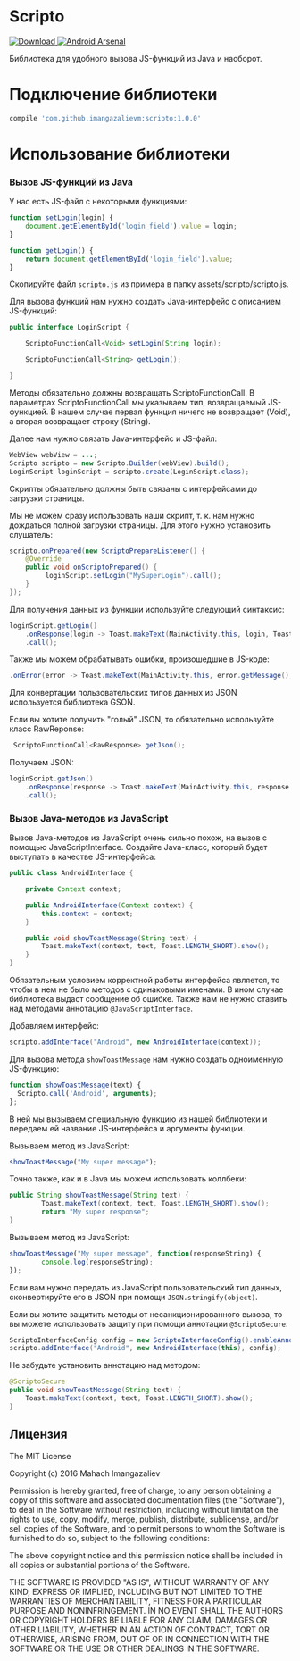 # Scripto
[ ![Download](https://api.bintray.com/packages/imangazaliev/maven/scripto/images/download.svg) ](https://bintray.com/imangazaliev/maven/scripto/_latestVersion)
[![Android Arsenal](https://img.shields.io/badge/Android%20Arsenal-Scripto-brightgreen.svg?style=flat)](http://android-arsenal.com/details/1/3983)

Библиотека для удобного вызова JS-функций из Java и наоборот.

# Подключение библиотеки

```gradle
compile 'com.github.imangazalievm:scripto:1.0.0'
```

# Использование библиотеки

### Вызов JS-функций из Java

У нас есть JS-файл с некоторыми функциями:

```javascript
function setLogin(login) {
    document.getElementById('login_field').value = login;
}

function getLogin() {
    return document.getElementById('login_field').value;
}
```

Скопируйте файл ```scripto.js``` из примера в папку assets/scripto/scripto.js.

Для вызова функций нам нужно создать Java-интерфейс с описанием JS-функций:

```java
public interface LoginScript {

    ScriptoFunctionCall<Void> setLogin(String login);

    ScriptoFunctionCall<String> getLogin();

}
```

Методы обязательно должны возвращать ScriptoFunctionCall. В параметрах ScriptoFunctionCall мы указываем тип, возвращаемый JS-функцией. В нашем случае первая функция ничего не возвращает (Void), а вторая возвращает строку (String).

Далее нам нужно связать Java-интерфейс и JS-файл:
```java
WebView webView = ...;
Scripto scripto = new Scripto.Builder(webView).build();
LoginScript loginScript = scripto.create(LoginScript.class);
```

Скрипты обязательно должны быть связаны с интерфейсами до загрузки страницы.

Мы не можем сразу использовать наши скрипт, т. к. нам нужно дождаться полной загрузки страницы. Для этого нужно установить слушатель:

```java
scripto.onPrepared(new ScriptoPrepareListener() {
    @Override
    public void onScriptoPrepared() {
         loginScript.setLogin("MySuperLogin").call();
    }
});
```

Для получения данных из функции используйте следующий синтаксис:

```java
loginScript.getLogin()
    .onResponse(login -> Toast.makeText(MainActivity.this, login, Toast.LENGTH_LONG).show())
    .call();
```

Также мы можем обрабатывать ошибки, произошедшие в JS-коде:

```java
.onError(error -> Toast.makeText(MainActivity.this, error.getMessage(), Toast.LENGTH_SHORT).show())
```

Для конвертации пользовательских типов данных из JSON используется библиотека GSON.

Если вы хотите получить "голый" JSON, то обязательно используйте класс RawReponse:

```java
 ScriptoFunctionCall<RawResponse> getJson();
```

Получаем JSON:

```java
loginScript.getJson()
    .onResponse(response -> Toast.makeText(MainActivity.this, response.getResponse(), Toast.LENGTH_LONG).show())
    .call();
```

### Вызов Java-методов из JavaScript

Вызов Java-методов из JavaScript очень сильно похож, на вызов с помощью JavaScriptInterface. Создайте Java-класс, который будет выступать в качестве JS-интерфейса:

```java
public class AndroidInterface {

    private Context context;

    public AndroidInterface(Context context) {
        this.context = context;
    }

    public void showToastMessage(String text) {
        Toast.makeText(context, text, Toast.LENGTH_SHORT).show();
    }
}
```
Обязательным условием корректной работы интерфейса является, то чтобы в нем не было методов с одинаковыми именами. В ином случае библиотека выдаст сообщение об ошибке. Также нам не нужно ставить над методами аннотацию ```@JavaScriptInterface```.

Добавляем интерфейс:

```java
scripto.addInterface("Android", new AndroidInterface(context));
```

Для вызова метода ```showToastMessage``` нам нужно создать одноименную JS-функцию:

```javascript
function showToastMessage(text) {
  Scripto.call('Android', arguments);
};
```

В ней мы вызываем специальную функцию из нашей библиотеки и передаем ей название JS-интерфейса и аргументы функции.

Вызываем метод из JavaScript:

```javascript
showToastMessage("My super message");
```

Точно также, как и в Java мы можем использовать коллбеки:
```java
public String showToastMessage(String text) {
        Toast.makeText(context, text, Toast.LENGTH_SHORT).show();
        return "My super response";
}
```

Вызываем метод из JavaScript:

```javascript
showToastMessage("My super message", function(responseString) {
        console.log(responseString);
});
```

Если вам нужно передать из JavaScript пользовательский тип данных, сконвертируйте его в JSON при помощи ```JSON.stringify(object)```.

Если вы хотите защитить методы от несанкционированного вызова, то вы можете использовать защиту при помощи аннотации ```@ScriptoSecure```:

```java
ScriptoInterfaceConfig config = new ScriptoInterfaceConfig().enableAnnotationProtection(true);
scripto.addInterface("Android", new AndroidInterface(this), config);
```

Не забудьте установить аннотацию над методом:

```java
@ScriptoSecure
public void showToastMessage(String text) {
    Toast.makeText(context, text, Toast.LENGTH_SHORT).show();
}
```

## Лицензия

The MIT License

Copyright (c) 2016 Mahach Imangazaliev 

Permission is hereby granted, free of charge, to any person obtaining a copy of this software and associated documentation files (the "Software"), to deal in the Software without restriction, including without limitation the rights to use, copy, modify, merge, publish, distribute, sublicense, and/or sell copies of the Software, and to permit persons to whom the Software is furnished to do so, subject to the following conditions:

The above copyright notice and this permission notice shall be included in all copies or substantial portions of the Software.

THE SOFTWARE IS PROVIDED "AS IS", WITHOUT WARRANTY OF ANY KIND, EXPRESS OR IMPLIED, INCLUDING BUT NOT LIMITED TO THE WARRANTIES OF MERCHANTABILITY, FITNESS FOR A PARTICULAR PURPOSE AND NONINFRINGEMENT. IN NO EVENT SHALL THE AUTHORS OR COPYRIGHT HOLDERS BE LIABLE FOR ANY CLAIM, DAMAGES OR OTHER LIABILITY, WHETHER IN AN ACTION OF CONTRACT, TORT OR OTHERWISE, ARISING FROM, OUT OF OR IN CONNECTION WITH THE SOFTWARE OR THE USE OR OTHER DEALINGS IN THE SOFTWARE.
